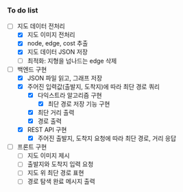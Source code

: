 ### To do list
- [ ] 지도 데이터 전처리
    - [x] 지도 이미지 전처리
    - [x] node, edge, cost 추출
    - [x] 지도 데이터 JSON 저장
    - [ ] 최적화: 지형을 넘나드는 edge 삭제
- [ ] 백엔드 구현
    - [x] JSON 파일 읽고, 그래프 저장
    - [x] 주어진 입력값(출발지, 도착지)에 따라 최단 경로 쿼리
        - [x] 다익스트라 알고리즘 구현
            - [x] 최단 경로 저장 기능 구현
        - [x] 최단 거리 출력
        - [x] 경로 출력
    - [X] REST API 구현
      - [x] 주어진 출발지, 도착지 요청에 따라 최단 경로, 거리 응답
- [ ] 프론트 구현
    - [ ] 지도 이미지 제시
    - [ ] 출발지와 도착지 입력 요청
    - [ ] 지도 위 최단 경로 표현
    - [ ] 경로 탐색 완료 메시지 출력
